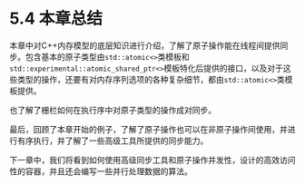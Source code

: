 # 5.4 本章总结

本章中对C++内存模型的底层知识进行介绍，了解了原子操作能在线程间提供同步。包含基本的原子类型由`std::atomic<>`类模板和`std::experimental::atomic_shared_ptr<>`模板特化后提供的接口，以及对于这些类型的操作，还要有对内存序列选项的各种复杂细节，都由`std::atomic<>`类模板提供。

也了解了栅栏如何在执行序中对原子类型的操作成对同步。

最后，回顾了本章开始的例子，了解了原子操作也可以在非原子操作间使用，并进行有序执行，并了解了一些高级工具所提供的同步能力。

下一章中，我们将看到如何使用高级同步工具和原子操作并发性，设计的高效访问性的容器，并且还会编写一些并行处理数据的算法。